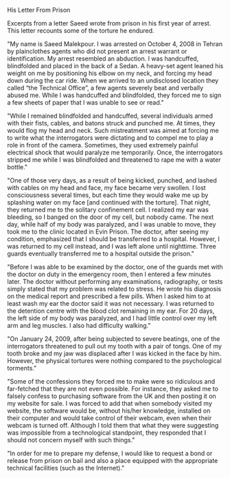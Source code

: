 His Letter From Prison

Excerpts from a letter Saeed wrote from prison in his first year of arrest. This letter recounts some of the torture he endured.

"My name is Saeed Malekpour. I was arrested on October 4, 2008 in Tehran by plainclothes agents who did not present an arrest warrant or identification. My arrest resembled an abduction. I was handcuffed, blindfolded and placed in the back of a Sedan. A heavy-set agent leaned his weight on me by positioning his elbow on my neck, and forcing my head down during the car ride. When we arrived to an undisclosed location they called “the Technical Office”, a few agents severely beat and verbally abused me. While I was handcuffed and blindfolded, they forced me to sign a few sheets of paper that I was unable to see or read."

"While I remained blindfolded and handcuffed, several individuals armed with their fists, cables, and batons struck and punched me. At times, they would flog my head and neck. Such mistreatment was aimed at forcing me to write what the interrogators were dictating and to compel me to play a role in front of the camera. Sometimes, they used extremely painful electrical shock that would paralyze me temporarily. Once, the interrogators stripped me while I was blindfolded and threatened to rape me with a water bottle."

"One of those very days, as a result of being kicked, punched, and lashed with cables on my head and face, my face became very swollen. I lost consciousness several times, but each time they would wake me up by splashing water on my face [and continued with the torture]. That night, they returned me to the solitary confinement cell. I realized my ear was bleeding, so I banged on the door of my cell, but nobody came. The next day, while half of my body was paralyzed, and I was unable to move, they took me to the clinic located in Evin Prison. The doctor, after seeing my condition, emphasized that I should be transferred to a hospital. However, I was returned to my cell instead, and I was left alone until nighttime. Three guards eventually transferred me to a hospital outside the prison."

"Before I was able to be examined by the doctor, one of the guards met with the doctor on duty in the emergency room, then I entered a few minutes later. The doctor without performing any examinations, radiography, or tests simply stated that my problem was related to stress. He wrote his diagnosis on the medical report and prescribed a few pills. When I asked him to at least wash my ear the doctor said it was not necessary. I was returned to the detention centre with the blood clot remaining in my ear. For 20 days, the left side of my body was paralyzed, and I had little control over my left arm and leg muscles. I also had difficulty walking."

"On January 24, 2009, after being subjected to severe beatings, one of the interrogators threatened to pull out my tooth with a pair of tongs. One of my tooth broke and my jaw was displaced after I was kicked in the face by him. However, the physical tortures were nothing compared to the psychological torments."

"Some of the confessions they forced me to make were so ridiculous and far-fetched that they are not even possible.‏ For instance, they asked me to falsely confess to purchasing software from the UK and then posting it on my website for sale. I was forced to add that when somebody visited my website, the software would be, without his/her knowledge, installed on their computer and would take control of their webcam, even when their webcam is turned off. Although I told them that what they were suggesting was impossible from a technological standpoint, they responded that I should not concern myself with such things."

"In order for me to prepare my defense, I would like to request a bond or release from prison on bail and also a place equipped with the appropriate technical facilities (such as the Internet)."
